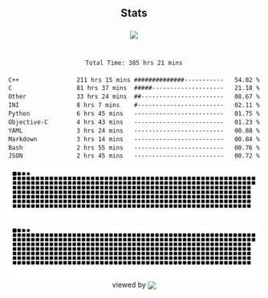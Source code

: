 


<div align="center">

## Stats
<img style="margin: 5px;" src="https://github-readme-stats.vercel.app/api?username=Sylensky&hide=stars&cache_seconds=1800&count_private=true&show_icons=true&include_all_commits=true&hide_border=false&theme=github_dark"/>
</div><br>

<div align="center">

<!--START_SECTION:waka-->

```txt
Total Time: 385 hrs 21 mins

C++                211 hrs 15 mins ##############-----------   54.82 %
C                  81 hrs 37 mins  #####--------------------   21.18 %
Other              33 hrs 24 mins  ##-----------------------   08.67 %
INI                8 hrs 7 mins    #------------------------   02.11 %
Python             6 hrs 45 mins   -------------------------   01.75 %
Objective-C        4 hrs 43 mins   -------------------------   01.23 %
YAML               3 hrs 24 mins   -------------------------   00.88 %
Markdown           3 hrs 14 mins   -------------------------   00.84 %
Bash               2 hrs 55 mins   -------------------------   00.76 %
JSON               2 hrs 45 mins   -------------------------   00.72 %
```

<!--END_SECTION:waka-->

</div>

<div align="center">
<img src="https://raw.githubusercontent.com/Sylensky/Sylensky/animation/github-contribution-grid-blue-snake-dark.svg#gh-dark-mode-only"/>
<img src="https://raw.githubusercontent.com/Sylensky/Sylensky/animation/github-contribution-grid-snake.svg#gh-light-mode-only"/>
</div>

<div align="center">
viewed by <img src="https://visitor-badge.laobi.icu/badge?page_id=Sylensky.Sylensky" align="center" height="20" width="" />
</div>
